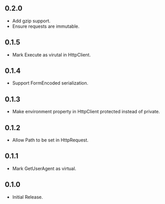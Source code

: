 ## 0.2.0
* Add gzip support.
* Ensure requests are immutable.

## 0.1.5
* Mark Execute as virutal in HttpClient.

## 0.1.4
* Support FormEncoded serialization.

## 0.1.3
* Make environment property in HttpClient protected instead of private.

## 0.1.2
* Allow Path to be set in HttpRequest.

## 0.1.1
* Mark GetUserAgent as virtual.

## 0.1.0
- Initial Release.
